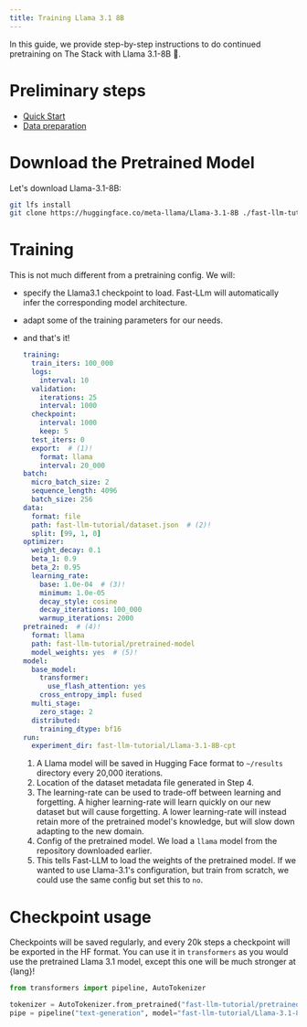 ```yaml
---
title: Training Llama 3.1 8B
---
```


In this guide, we provide step-by-step instructions to do continued pretraining on The Stack with Llama 3.1-8B 🦙.

# Preliminary steps
- [Quick Start](quick-start.md)
- [Data preparation](data-preparation.md)

# Download the Pretrained Model
Let's download Llama-3.1-8B:
```bash
git lfs install
git clone https://huggingface.co/meta-llama/Llama-3.1-8B ./fast-llm-tutorial/pretrained-model
```

# Training
This is not much different from a pretraining config. We will:
- specify the Llama3.1 checkpoint to load. Fast-LLm will automatically infer the corresponding model architecture.
- adapt some of the training parameters for our needs.
- and that's it!

  ```yaml
  training:
    train_iters: 100_000
    logs:
      interval: 10
    validation:
      iterations: 25
      interval: 1000
    checkpoint:
      interval: 1000
      keep: 5
    test_iters: 0
    export:  # (1)!
      format: llama
      interval: 20_000
  batch:
    micro_batch_size: 2
    sequence_length: 4096
    batch_size: 256
  data:
    format: file
    path: fast-llm-tutorial/dataset.json  # (2)!
    split: [99, 1, 0]  
  optimizer:  
    weight_decay: 0.1
    beta_1: 0.9
    beta_2: 0.95
    learning_rate:
      base: 1.0e-04  # (3)!
      minimum: 1.0e-05
      decay_style: cosine
      decay_iterations: 100_000
      warmup_iterations: 2000
  pretrained:  # (4)!
    format: llama
    path: fast-llm-tutorial/pretrained-model
    model_weights: yes  # (5)!
  model:
    base_model:
      transformer:
        use_flash_attention: yes
      cross_entropy_impl: fused
    multi_stage:
      zero_stage: 2
    distributed:
      training_dtype: bf16  
  run:
    experiment_dir: fast-llm-tutorial/Llama-3.1-8B-cpt
    ```

    1.  A Llama model will be saved in Hugging Face format to `~/results` directory every 20,000 iterations.
    2.  Location of the dataset metadata file generated in Step 4.
    3.  The learning-rate can be used to trade-off between learning and forgetting. A higher learning-rate will learn quickly on our new dataset but will cause forgetting. A lower learning-rate will instead retain more of the pretrained model's knowledge, but will slow down adapting to the new domain.
    4.  Config of the pretrained model. We load a `llama` model from the repository downloaded earlier.
    5.  This tells Fast-LLM to load the weights of the pretrained model. If we wanted to use Llama-3.1's configuration, but train from scratch, we could use the same config but set this to `no`.

# Checkpoint usage
Checkpoints will be saved regularly, and every 20k steps a checkpoint will be exported in the HF format.
You can use it in `transformers` as you would use the pretrained Llama 3.1 model, except this one will be much stronger at {lang}!

```python
from transformers import pipeline, AutoTokenizer

tokenizer = AutoTokenizer.from_pretrained("fast-llm-tutorial/pretrained-model")
pipe = pipeline("text-generation", model="fast-llm-tutorial/Llama-3.1-8B-cpt/export/llama/20000/", tokenizer=tokenizer)

```
